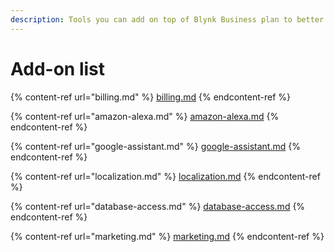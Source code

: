 ```yaml
---
description: Tools you can add on top of Blynk Business plan to better achieve your goals
---
```


# Add-on list

{% content-ref url="billing.md" %}
[billing.md](billing.md)
{% endcontent-ref %}

{% content-ref url="amazon-alexa.md" %}
[amazon-alexa.md](amazon-alexa.md)
{% endcontent-ref %}

{% content-ref url="google-assistant.md" %}
[google-assistant.md](google-assistant.md)
{% endcontent-ref %}

{% content-ref url="localization.md" %}
[localization.md](localization.md)
{% endcontent-ref %}

{% content-ref url="database-access.md" %}
[database-access.md](database-access.md)
{% endcontent-ref %}

{% content-ref url="marketing.md" %}
[marketing.md](marketing.md)
{% endcontent-ref %}
